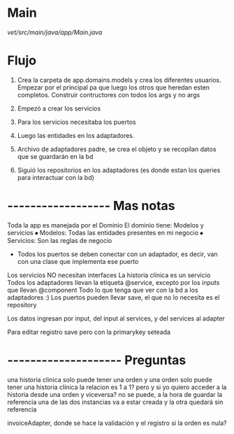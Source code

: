 # Main
*vet/src/main/java/app/Main.java*

# Flujo
1. Crea la carpeta de app.domains.models y crea los diferentes usuarios.
Empezar por el principal pa que luego los otros que heredan esten completos.
Construir contructores con todos los args y no args

2. Empezó a crear los servicios

3. Para los servicios necesitaba los puertos

4. Luego las entidades en los adaptadores.

5. Archivo de adaptadores padre, se crea el objeto y se recopilan datos que se guardarán en la bd

6. Siguió los repositorios en los adaptadores 
(es donde estan los queries para interactuar con la bd)

# ------------------ Mas notas

Toda la app es manejada por el Dominio
El dominio tiene: Modelos y servicios
⦁	Modelos: Todas las entidades presentes en mi negocio
⦁	Servicios: Son las reglas de negocio
* Todos los puertos se deben conectar con un adaptador, es decir,
van con una clase que implementa ese puerto

Los servicios NO necesitan interfaces
La historia clínica es un servicio
Todos los adaptadores llevan la etiqueta @service, excepto por los inputs que llevan @component
Todo lo que tenga que ver con la bd a los adaptadores :) 
Los puertos pueden llevar save, el que no lo necesita es el repository

Los datos ingresan por input, del input al services, y del services al adapter

Para editar registro save pero con la primarykey seteada

# -------------------- Preguntas
una historia clinica solo puede tener una orden
y una orden solo puede tener una historia clínica
la relacion es 1 a 1? 
pero y si yo quiero acceder a la historia desde una orden y viceversa? 
no se puede, a la hora de guardar la referencia una de las dos instancias va a estar creada y la otra quedará sin referencia

invoiceAdapter, donde se hace la validación y el registro si la orden es nula? 